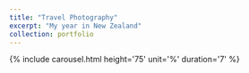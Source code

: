 ```yaml
---
title: "Travel Photography"
excerpt: "My year in New Zealand"
collection: portfolio
---
```


 {% include carousel.html height='75' unit='%' duration='7' %}
